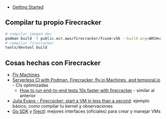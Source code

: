 - [Getting Started](https://github.com/firecracker-microvm/firecracker/blob/main/docs/getting-started.md)

## Compilar tu propio Firecracker

```sh
# compilar imagen dev
podman build -t public.ecr.aws/firecracker/fcuvm:v56 --build-arg=ARCH=x86_64 -f tools/devctr/Dockerfile .
# compilar firecracker
tools/devtool build
```

## Cosas hechas con Firecracker

- [Fly Machines](https://fly.io/docs/machines/)
- [Serverless CI with Podman, Firecracker, fly.io Machines, and temporal.io](https://wundergraph.com/blog/the_builder_the_road_from_commit_to_production_in_13s) - CIs optimizadas
  - [How to run end-to-end tests 10x faster with firecracker](https://webapp.io/blog/github-actions-10x-faster-with-firecracker/) - similar al anterior
- [Julia Evans - Firecracker: start a VM in less than a second](https://jvns.ca/blog/2021/01/23/firecracker--start-a-vm-in-less-than-a-second): ejemplo básico, como compilar tu kernel y observaciones
- [Go SDK](https://github.com/firecracker-microvm/firecracker-go-sdk) y [firectl](https://github.com/firecracker-microvm/firectl/): mejores interfaces (oficiales) para crear y manejar VMs
